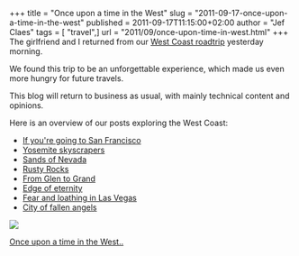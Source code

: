 +++
title = "Once upon a time in the West"
slug = "2011-09-17-once-upon-a-time-in-the-west"
published = 2011-09-17T11:15:00+02:00
author = "Jef Claes"
tags = [ "travel",]
url = "2011/09/once-upon-time-in-west.html"
+++
The girlfriend and I returned from our [West Coast
roadtrip](https://jefclaes.be/2011/08/west-coast-road-trip-schedule.html) yesterday morning.  
  
We found this trip to be an unforgettable experience, which made us even
more hungry for future travels.  
  
This blog will return to business as usual, with mainly technical
content and opinions.  
  
Here is an overview of our posts exploring the West Coast:  

- [If you're going to San Francisco](https://jefclaes.be/2011/08/if-youre-going-to-san-francisco.html)
- [Yosemite skyscrapers](https://jefclaes.be/2011/09/yosemite-skyscrapers.html)
- [Sands of Nevada](https://jefclaes.be/2011/09/yesterday-evening-we-spent-night-in.html)
- [Rusty Rocks](https://jefclaes.be/2011/09/rusty-rocks.html)
- [From Glen to Grand](http://www.jefclaes.be/2011/09/from-glen-to-grand.html)
- [Edge of eternity](https://jefclaes.be/2011/09/edge-of-eternity.html)
- [Fear and loathing in Las Vegas](https://jefclaes.be/2011/09/fear-and-loathing-in-las-vegas.html)
- [City of fallen angels](https://jefclaes.be/2011/09/city-of-fallen-angels.html)

[![](/post/images/thumbnails/2011-09-17-once-upon-a-time-in-the-west-Yosemite_0210.png)](/post/images/2011-09-17-once-upon-a-time-in-the-west-Yosemite_0210.png)

[Once upon a time in the
West..](http://www.youtube.com/watch?v=NSRGCtZ9_Uc)
